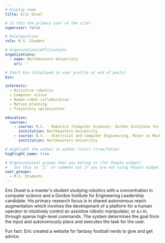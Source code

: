 ```yaml
---
# Display name
title: Eric Dusel

# Is this the primary user of the site?
superuser: false

# Role/position
role: M.S. Student

# Organizations/Affiliations
organizations:
  - name: Northeastern University
    url: ''

# Short bio (displayed in user profile at end of posts)
bio:

interests:
  - Assistive robotics
  - Computer vision
  - Human-robot collaboration  
  - Motion planning
  - Trajectory optimization

education:
  courses:
    - course: M.S. - Robotics (Computer Science), Gordon Institute for Engineering Leadership Candidate
      institution: Northeastern University
    - course: B.S. - Electrical and Computer Engineering, Minor in Mechanical Engineering
      institution: Northeastern University  

# Highlight the author in author lists? (true/false)
highlight_name: true

# Organizational groups that you belong to (for People widget)
#   Set this to `[]` or comment out if you are not using People widget.
user_groups:
  - M.S. Students
---
```


Eric Dusel is a master's student studying robotics with a concentration in computer science and a Gordon Institute for Engineering Leadership candidate. His primary research focus is in shared autonomous reach augmentation which involves the development of a platform for a human operator to intuitively control an assistive robotic manipulator, or a.r.m, through sparse high-level commands. The system determines the goal from the input and autonomously plans and executes the task for the user.  

Fun fact: Eric created a website for fantasy football nerds to give and get advice.
